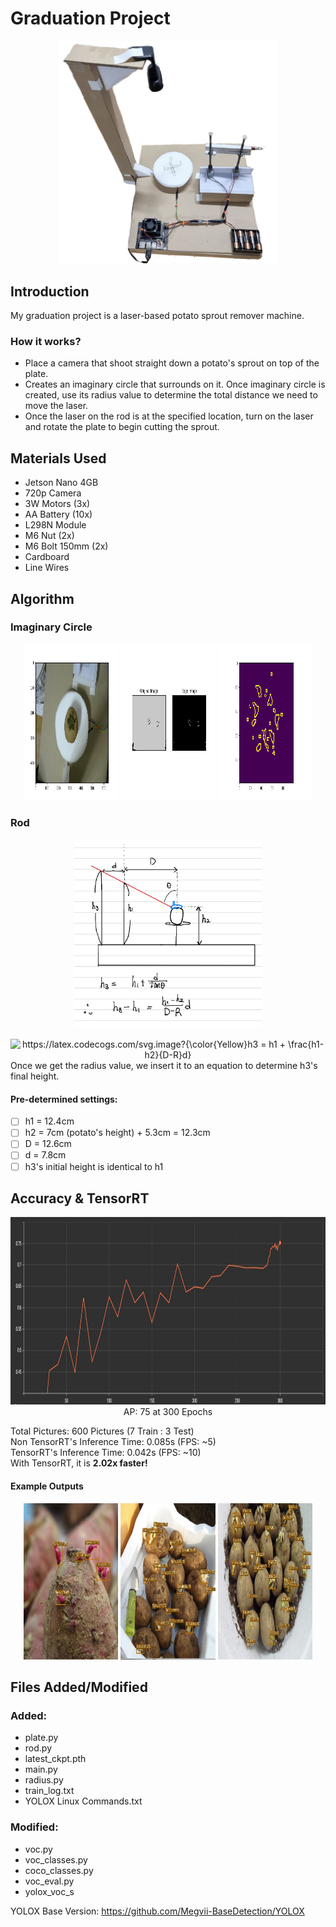 # Graduation Project
<div align="center"><img src="machine_picture.jpg" width="350"></div>

## Introduction
My graduation project is a laser-based potato sprout remover machine.

### How it works?
* Place a camera that shoot straight down a potato's sprout on top of the plate. 
* Creates an imaginary circle that surrounds on it. Once imaginary circle is created, use its radius value to determine the total distance we need to move the laser. 
* Once the laser on the rod is at the specified location, turn on the laser and rotate the plate to begin cutting the sprout.

## Materials Used
* Jetson Nano 4GB
* 720p Camera
* 3W Motors (3x)
* AA Battery (10x)
* L298N Module
* M6 Nut (2x)
* M6 Bolt 150mm (2x)
* Cardboard
* Line Wires

## Algorithm
### Imaginary Circle
<p align="center" width="100%">
    <img width="30%" img src="Results/3.png", height = "250", width = "350"> 
    <img width="30%" img src="Results/4.png", height = "250", width = "350"> 
    <img width="30%" img src="Results/5.png", height = "250", width = "350"> 
</p>

### Rod
<div align="center"><img src="Results/rod_formula.png" height = "300", width = "300"></div>
<br/>
<div align="center"><img src="https://latex.codecogs.com/svg.image?{\color{Yellow}h3&space;=&space;h1&space;&plus;&space;\frac{h1-h2}{D-R}d}" title="https://latex.codecogs.com/svg.image?{\color{Yellow}h3 = h1 + \frac{h1-h2}{D-R}d}" /></div>  
Once we get the radius value, we insert it to an equation to determine h3's final height.
<br/>

#### Pre-determined settings:
- [ ] h1 = 12.4cm
- [ ] h2 = 7cm (potato's height) + 5.3cm = 12.3cm
- [ ] D = 12.6cm
- [ ] d = 7.8cm
- [ ] h3's initial height is identical to h1

## Accuracy & TensorRT
<div align="center"><img src="Results/accuracy-epoch.jpg" height = "300", width = "800"></div>
<div align="center">AP: 75 at 300 Epochs</div>

Total Pictures: 600 Pictures (7 Train : 3 Test)  
Non TensorRT's Inference Time: 0.085s (FPS: ~5)  
TensorRT's Inference Time: 0.042s (FPS: ~10)  
With TensorRT, it is **2.02x faster!** 

#### Example Outputs
<p align="center" width="100%">
    <img width="30%" img src="Results/images/4.jpg", height = "250", width = "350"> 
    <img width="30%" img src="Results/images/5.jpg", height = "250", width = "350"> 
    <img width="30%" img src="Results/images/7.jpg", height = "250", width = "350"> 
</p>


## Files Added/Modified
### Added:
* plate.py
* rod.py
* latest_ckpt.pth
* main.py
* radius.py
* train_log.txt
* YOLOX Linux Commands.txt
### Modified:
* voc.py
* voc_classes.py
* coco_classes.py
* voc_eval.py
* yolox_voc_s

YOLOX Base Version: https://github.com/Megvii-BaseDetection/YOLOX
